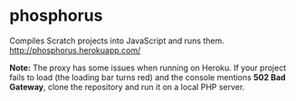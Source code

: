 # phosphorus

Compiles Scratch projects into JavaScript and runs them. http://phosphorus.herokuapp.com/

__Note:__ The proxy has some issues when running on Heroku. If your project fails to load (the loading bar turns red) and the console mentions __502 Bad Gateway__, clone the repository and run it on a local PHP server.
